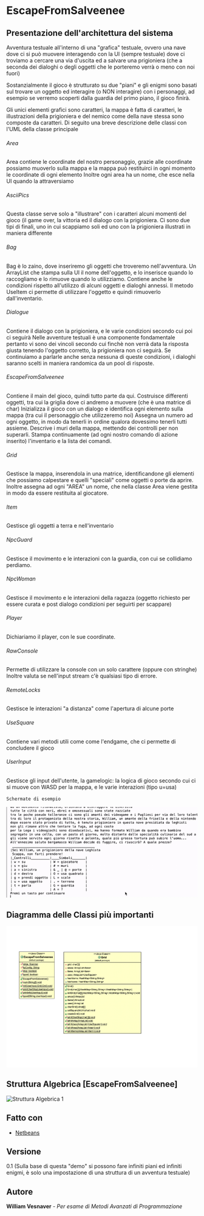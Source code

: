 # EscapeFromSalveenee
## Presentazione dell'architettura del sistema

Avventura testuale all'interno di una "grafica" testuale, ovvero una nave dove ci si può muovere interagendo con la UI (sempre testuale) 
dove ci troviamo a cercare una via d'uscita ed a salvare una prigioniera (che a seconda dei dialoghi o degli oggetti che le porteremo verrà 
o meno con noi fuori)

Sostanzialmente il gioco è strutturato su due "piani" e gli enigmi sono basati sul trovare un oggetto ed interagire (o NON interagire) con 
i personaggi, ad esempio se verremo scoperti dalla guardia del primo piano, il gioco finirà.

Gli unici elementi grafici sono caratteri, la mappa è fatta di caratteri, le illustrazioni della prigioniera e del nemico come della nave stessa
sono composte da caratteri. Di seguito una breve descrizione delle classi con l'UML della classe principale


###### Area
Area contiene le coordinate del nostro personaggio, grazie alle coordinate possiamo muoverlo sulla mappa
e la mappa può restituirci in ogni momento le coordinate di ogni elemento
Inoltre ogni area ha un nome, che esce nella UI quando la attraversiamo

###### AsciiPics
Questa classe serve solo a "illustrare" con i caratteri alcuni momenti del gioco (il game over, la vittoria
ed il dialogo con la prigioniera. Ci sono due tipi di finali, uno in cui scappiamo soli ed uno con la prigioniera
illustrati in maniera differente

###### Bag
Bag è lo zaino, dove inseriremo gli oggetti che troveremo nell'avventura.
Un ArrayList che stampa sulla UI il nome dell'oggetto, e lo inserisce quando lo raccogliamo
e lo rimuove quando lo utilizziamo.
Contiene anche le condizioni rispetto all'utilizzo di alcuni oggetti e dialoghi annessi.
Il metodo UseItem ci permette di utilizzare l'oggetto e quindi rimuoverlo dall'inventario.

###### Dialogue
Contiene il dialogo con la prigioniera, e le varie condizioni secondo cui poi ci seguirà
Nelle avventure testuali è una componente fondamentale pertanto vi sono dei vincoli secondo cui
finchè non verrà data la risposta giusta tenendo l'oggetto corretto, la prigioniera non ci seguirà.
Se continuiamo a parlarle anche senza nessuna di queste condizioni, i dialoghi saranno scelti in maniera
randomica da un pool di risposte.

###### EscapeFromSalveenee
Contiene il main del gioco, quindi tutto parte da qui.
Costruisce differenti oggetti, tra cui la griglia dove ci andremo a muovere (che è una matrice
di char)
Inizializza il gioco con un dialogo e identifica ogni elemento sulla mappa (tra cui il personaggio
che utilizzeremo noi)
Assegna un numero ad ogni oggetto, in modo da tenerli in ordine qualora dovessimo tenerli tutti assieme.
Descrive i muri della mappa, mettendo dei controlli per non superarli.
Stampa continuamente (ad ogni nostro comando di azione inserito) l'inventario e la lista dei comandi.

###### Grid
Gestisce la mappa, inserendola in una matrice, identificandone gli elementi che possiamo calpestare 
e quelli "speciali" come oggetti o porte da aprire.
Inoltre assegna ad ogni "AREA" un nome, che nella classe Area viene gestita in modo da essere restituita
al giocatore.

###### Item
Gestisce gli oggetti a terra e nell'inventario

###### NpcGuard
Gestisce il movimento e le interazioni con la guardia, con cui se collidiamo perdiamo.

###### NpcWoman
Gestisce il movimento e le interazioni della ragazza (oggetto richiesto per essere curata
e post dialogo condizioni per seguirti per scappare)

###### Player
Dichiariamo il player, con le sue coordinate.

###### RawConsole
Permette di utilizzare la console con un solo carattere (oppure con stringhe)
Inoltre valuta se nell'input stream c'è qualsiasi tipo di errore.

###### RemoteLocks
Gestisce le interazioni "a distanza" come l'apertura di alcune porte

###### UseSquare
Contiene vari metodi utili come come l'endgame, che ci permette di concludere il gioco

###### UserInput
Gestisce gli input dell'utente, la gamelogic: la logica di gioco secondo cui ci si muove con WASD per la 
mappa, e le varie interazioni (tipo u=usa)


```
Schermate di esempio
```
![demo](/demo1.gif)


## Diagramma delle Classi più importanti

![Diagramma Classi](/uml.png)

## Struttura Algebrica [EscapeFromSalveenee]

![Struttura Algebrica 1](/specifica.png)



## Fatto con

* [Netbeans](https://netbeans.apache.org) 

## Versione
0.1 (Sulla base di questa "demo" si possono fare infiniti piani ed infiniti enigmi, è solo una impostazione
di una struttura di un avventura testuale)

## Autore

**William Vesnaver** - *Per esame di Metodi Avanzati di Programmazione* 


